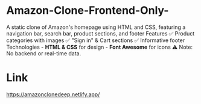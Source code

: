 # Amazon-Clone-Frontend-Only-
A static clone of Amazon's homepage using HTML and CSS, featuring a navigation bar, search bar, product sections, and footer Features   ✅ Product categories with images   ✅ "Sign in" &amp; Cart sections   ✅ Informative footer Technologies   - **HTML &amp; CSS** for design   - **Font Awesome** for icons    ⚠️ Note: No backend or real-time data.

# Link

https://amazonclonedeep.netlify.app/
